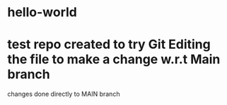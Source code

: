 # hello-world
test repo created to try Git
Editing the file to make a change w.r.t Main branch
=======
changes done directly to MAIN branch

